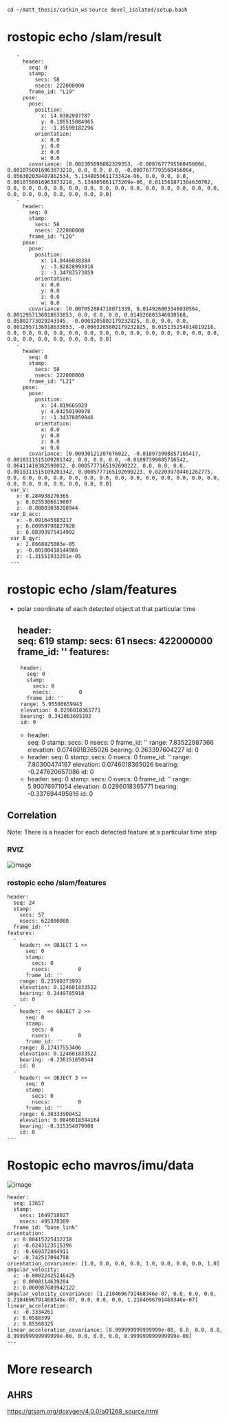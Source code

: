  `cd ~/matt_thesis/catkin_ws`
 `source devel_isolated/setup.bash`
 
 
 
 # rostopic echo /slam/result

       - 
         header: 
           seq: 0
           stamp: 
             secs: 58
             nsecs: 222000000
           frame_id: "L19"
         pose: 
           pose: 
             position: 
               x: 14.0382997787
               y: 0.105515084965
               z: -1.35599182296
             orientation: 
               x: 0.0
               y: 0.0
               z: 0.0
               w: 0.0
           covariance: [0.002305698082329353, -0.0007677795560456066, 0.0010750016963873218, 0.0, 0.0, 0.0, -0.0007677795560456064, 0.056302038407862534, 5.134805061173342e-06, 0.0, 0.0, 0.0, 0.0010750016963873218, 5.134805061173269e-06, 0.011561871304630702, 0.0, 0.0, 0.0, 0.0, 0.0, 0.0, 0.0, 0.0, 0.0, 0.0, 0.0, 0.0, 0.0, 0.0, 0.0, 0.0, 0.0, 0.0, 0.0, 0.0, 0.0]
       - 
         header: 
           seq: 0
           stamp: 
             secs: 58
             nsecs: 222000000
           frame_id: "L20"
         pose: 
           pose: 
             position: 
               x: 14.0446038384
               y: -3.82828993916
               z: -1.34783573859
             orientation: 
               x: 0.0
               y: 0.0
               z: 0.0
               w: 0.0
           covariance: [0.007052884718071339, 0.014926803346030564, 0.0012957136018633853, 0.0, 0.0, 0.0, 0.014926803346030568, 0.05802773029243345, -0.0003205802179232825, 0.0, 0.0, 0.0, 0.0012957136018633853, -0.0003205802179232825, 0.015135254814819218, 0.0, 0.0, 0.0, 0.0, 0.0, 0.0, 0.0, 0.0, 0.0, 0.0, 0.0, 0.0, 0.0, 0.0, 0.0, 0.0, 0.0, 0.0, 0.0, 0.0, 0.0]
       - 
         header: 
           seq: 0
           stamp: 
             secs: 58
             nsecs: 222000000
           frame_id: "L21"
         pose: 
           pose: 
             position: 
               x: 14.019665929
               y: 4.04250199978
               z: -1.34378859846
             orientation: 
               x: 0.0
               y: 0.0
               z: 0.0
               w: 0.0
           covariance: [0.00930121207676022, -0.018973998857165417, 0.0018311515109201342, 0.0, 0.0, 0.0, -0.01897399885716542, 0.06411410382598012, 0.0005777165192690222, 0.0, 0.0, 0.0, 0.0018311515109201342, 0.0005777165192690223, 0.022039704461262775, 0.0, 0.0, 0.0, 0.0, 0.0, 0.0, 0.0, 0.0, 0.0, 0.0, 0.0, 0.0, 0.0, 0.0, 0.0, 0.0, 0.0, 0.0, 0.0, 0.0, 0.0]
     var_V: 
       x: 0.284938276365
       y: 0.0255306619807
       z: -0.00803038288944
     var_B_acc: 
       x: -0.091645883217
       y: 0.00959798827928
       z: 0.00393975414902
     var_B_gyr: 
       x: 2.8668825083e-05
       y: -0.00100418144986
       z: -1.31551933291e-05
     ---
# rostopic echo /slam/features
 - polar coordinate of each detected object at that particular time 

    header:  
      seq: 619
      stamp: 
        secs: 61
        nsecs: 422000000
      frame_id: ''
    features: 
      -  
        header:  
          seq: 0
          stamp: 
            secs: 0
            nsecs:         0
          frame_id: ''
        range: 5.95500659943
        elevation: 0.0296018365771
        bearing: 0.342063695192
        id: 0
      -  
        header:  
          seq: 0
          stamp: 
            secs: 0
            nsecs:         0
          frame_id: ''
        range: 7.83522987366
        elevation: 0.0746018365026
        bearing: 0.263397604227
        id: 0
      -   
        header: 
          seq: 0
          stamp: 
            secs: 0
            nsecs:         0
          frame_id: ''
        range: 7.80300474167
        elevation: 0.0746018365026
        bearing: -0.247620657086
        id: 0
      -   
        header: 
          seq: 0
          stamp: 
            secs: 0
            nsecs:         0
          frame_id: ''
        range: 5.90076971054
        elevation: 0.0296018365771
        bearing: -0.337694495916
        id: 0

## Correlation
Note: There is a header for each detected feature at a particular time step  

### RVIZ
![image](https://user-images.githubusercontent.com/85168871/171074917-7511ef50-72f3-4c7d-b241-632e84e59489.png)
  
### rostopic echo /slam/features   
    header: 
      seq: 24
      stamp: 
        secs: 57
        nsecs: 622000000
      frame_id: ''
    features: 
      -   
        header: << OBJECT 1 >>
          seq: 0
          stamp: 
            secs: 0
            nsecs:         0
          frame_id: ''
        range: 8.23590373993
        elevation: 0.124601833522
        bearing: 0.2449785918
        id: 0
      -   
        header:  << OBJECT 2 >>
          seq: 0
          stamp: 
            secs: 0
            nsecs:         0
          frame_id: ''
        range: 8.17437553406
        elevation: 0.124601833522
        bearing: -0.236151650548
        id: 0
      - 
        header: << OBJECT 3 >>
          seq: 0
          stamp: 
            secs: 0
            nsecs:         0
          frame_id: ''
        range: 6.30333900452
        elevation: 0.0846018344164
        bearing: -0.315354079008
        id: 0
    ---
# Rostopic echo mavros/imu/data
![image](https://user-images.githubusercontent.com/85168871/172029735-158b9689-2d15-4b7c-bb17-2cb95977a47d.png)  
  
    header: 
      seq: 13657
      stamp: 
        secs: 1649718027
        nsecs: 495378389
      frame_id: "base_link"
    orientation: 
      x: 0.00415225432238
      y: -0.0243123515396
      z: -0.669372864911
      w: -0.742517094798
    orientation_covariance: [1.0, 0.0, 0.0, 0.0, 1.0, 0.0, 0.0, 0.0, 1.0]
    angular_velocity: 
      x: -0.00022425246425
      y: 0.0008114639204
      z: 0.000987689942122
    angular_velocity_covariance: [1.2184696791468346e-07, 0.0, 0.0, 0.0, 1.2184696791468346e-07, 0.0, 0.0, 0.0, 1.2184696791468346e-07]
    linear_acceleration: 
      x: -0.3334261
      y: 0.0588399
      z: 9.85568325
    linear_acceleration_covariance: [8.999999999999999e-08, 0.0, 0.0, 0.0, 8.999999999999999e-08, 0.0, 0.0, 0.0, 8.999999999999999e-08]
    ---
  
# More research
## AHRS
https://gtsam.org/doxygen/4.0.0/a01268_source.html
